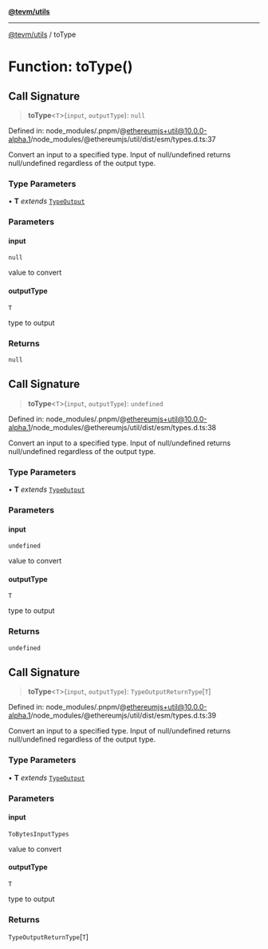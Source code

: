 [**@tevm/utils**](../README.md)

***

[@tevm/utils](../globals.md) / toType

# Function: toType()

## Call Signature

> **toType**\<`T`\>(`input`, `outputType`): `null`

Defined in: node\_modules/.pnpm/@ethereumjs+util@10.0.0-alpha.1/node\_modules/@ethereumjs/util/dist/esm/types.d.ts:37

Convert an input to a specified type.
Input of null/undefined returns null/undefined regardless of the output type.

### Type Parameters

• **T** *extends* [`TypeOutput`](../enumerations/TypeOutput.md)

### Parameters

#### input

`null`

value to convert

#### outputType

`T`

type to output

### Returns

`null`

## Call Signature

> **toType**\<`T`\>(`input`, `outputType`): `undefined`

Defined in: node\_modules/.pnpm/@ethereumjs+util@10.0.0-alpha.1/node\_modules/@ethereumjs/util/dist/esm/types.d.ts:38

Convert an input to a specified type.
Input of null/undefined returns null/undefined regardless of the output type.

### Type Parameters

• **T** *extends* [`TypeOutput`](../enumerations/TypeOutput.md)

### Parameters

#### input

`undefined`

value to convert

#### outputType

`T`

type to output

### Returns

`undefined`

## Call Signature

> **toType**\<`T`\>(`input`, `outputType`): `TypeOutputReturnType`\[`T`\]

Defined in: node\_modules/.pnpm/@ethereumjs+util@10.0.0-alpha.1/node\_modules/@ethereumjs/util/dist/esm/types.d.ts:39

Convert an input to a specified type.
Input of null/undefined returns null/undefined regardless of the output type.

### Type Parameters

• **T** *extends* [`TypeOutput`](../enumerations/TypeOutput.md)

### Parameters

#### input

`ToBytesInputTypes`

value to convert

#### outputType

`T`

type to output

### Returns

`TypeOutputReturnType`\[`T`\]
